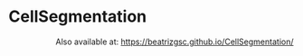 # CellSegmentation

<p align="right">
  Also available at: <a href="https://beatrizgsc.github.io/CellSegmentation/">https://beatrizgsc.github.io/CellSegmentation/</a>
</p>

